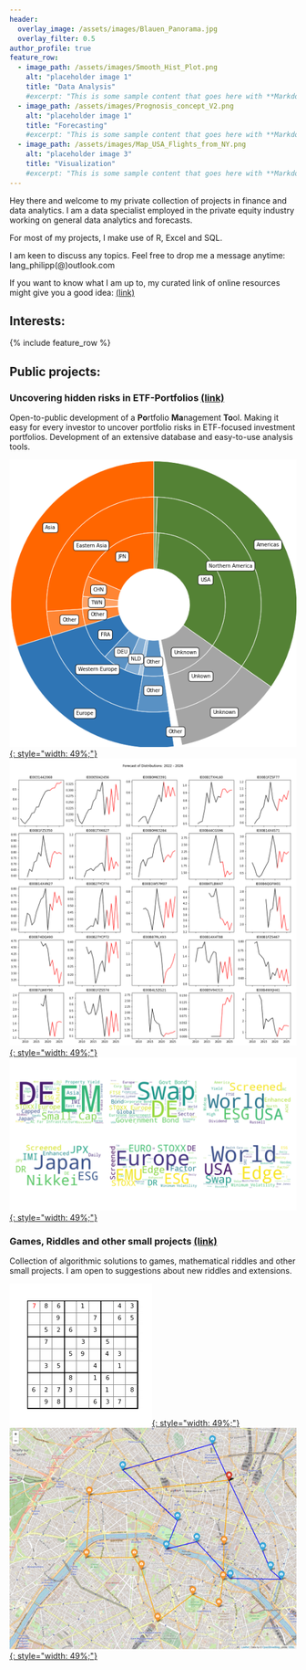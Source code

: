 ```yaml
---
header:
  overlay_image: /assets/images/Blauen_Panorama.jpg
  overlay_filter: 0.5
author_profile: true
feature_row:
  - image_path: /assets/images/Smooth_Hist_Plot.png
    alt: "placeholder image 1"
    title: "Data Analysis"
    #excerpt: "This is some sample content that goes here with **Markdown** formatting."
  - image_path: /assets/images/Prognosis_concept_V2.png
    alt: "placeholder image 1"
    title: "Forecasting"
    #excerpt: "This is some sample content that goes here with **Markdown** formatting."
  - image_path: /assets/images/Map_USA_Flights_from_NY.png
    alt: "placeholder image 3"
    title: "Visualization"
    #excerpt: "This is some sample content that goes here with **Markdown** formatting."
---
```


Hey there and welcome to my private collection of projects in finance and data analytics. I am a data specialist employed in the private equity industry working on general data analytics and forecasts.

For most of my projects, I make use of R, Excel and SQL.

I am keen to discuss any topics. Feel free to drop me a message anytime: lang_philipp(@)outlook.com

If you want to know what I am up to, my curated link of online resources might give you a good idea: [(link)](/overview_other/)



## Interests:

{% include feature_row %}


## Public projects:


### Uncovering hidden risks in ETF-Portfolios [(link)](/dashboard/)

Open-to-public development of a **Po**rtfolio **Ma**nagement **To**ol. Making it easy for every investor to uncover portfolio risks in ETF-focused investment portfolios. Development of an extensive database and easy-to-use analysis tools.


[![Diversification by Region](/assets/images/dashboard_diversification_doughnut.png){: style="width: 49%;"}](/dashboard/) 
[![Predict Out of Sample](/assets/images/predict_dist_topdown_predict_outofsample.png){: style="width: 49%;"}](/analysis_predictdistributions_topdown/)
[![kMeans wordcloud](/assets/images/C010_Simi_Cluster.png){: style="width: 49%;"}](/analysis_similarity/)


### Games, Riddles and other small projects [(link)](/overview_games/)

Collection of algorithmic solutions to games, mathematical riddles and other small projects. I am open to suggestions about new riddles and extensions.

[![Sudoku Solver](/assets/images/Sudoku_Animation_small.gif){: style="width: 49%;"}](/games_sudoku_solver/)
[![Map of optimal solution](/assets/images/Paris_small.png){: style="width: 49%;"}](/games_weekendtrips/)


